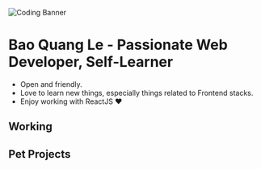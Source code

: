 <!--
**lequangbao1/lequangbao1** is a ✨ _special_ ✨ repository because its `README.md` (this file) appears on your GitHub profile.

Here are some ideas to get you started:

- 🔭 I’m currently working on ...
- 🌱 I’m currently learning ...
- 👯 I’m looking to collaborate on ...
- 🤔 I’m looking for help with ...
- 💬 Ask me about ...
- 📫 How to reach me: ...
- 😄 Pronouns: ...
- ⚡ Fun fact: ...
-->


![Coding Banner](https://github.com/lequangbao1/lequangbao1/blob/main/undraw_happy_2021_h01d.png)

# Bao Quang Le - Passionate Web Developer, Self-Learner

- Open and friendly.
- Love to learn new things, especially things related to Frontend stacks.
- Enjoy working with ReactJS ❤

## Working 


## Pet Projects 


